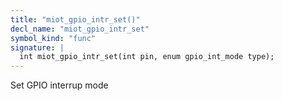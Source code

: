 ```yaml
---
title: "miot_gpio_intr_set()"
decl_name: "miot_gpio_intr_set"
symbol_kind: "func"
signature: |
  int miot_gpio_intr_set(int pin, enum gpio_int_mode type);
---
```


Set GPIO interrup mode 

